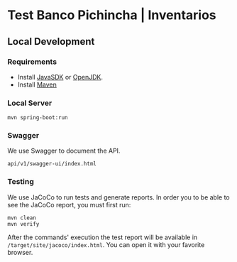 # Test Banco Pichincha | Inventarios #


## Local Development ##

### Requirements ###

- Install [JavaSDK](https://www.oracle.com/java/technologies/downloads/)
or [OpenJDK](https://openjdk.java.net/).
- Install [Maven](https://maven.apache.org/install.html)

### Local Server ###

```shell
mvn spring-boot:run
```


### Swagger ###

We use Swagger to document the API.

```shell
api/v1/swagger-ui/index.html
```

### Testing ###

We use JaCoCo to run tests and generate reports. In order you to be
able to see the JaCoCo report, you must first run:

```shell
mvn clean
mvn verify
```

After the commands' execution the test report will be available
in `/target/site/jacoco/index.html`. You can open it with your
favorite browser.
